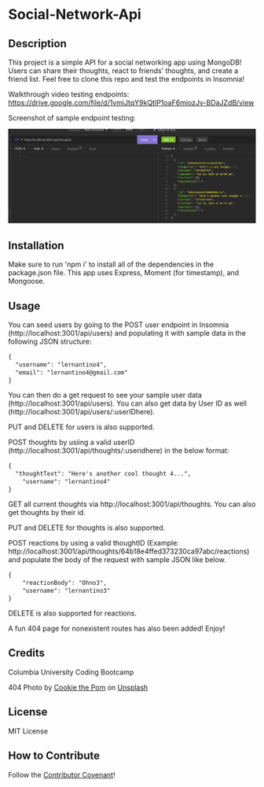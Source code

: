 # Social-Network-Api

## Description

This project is a simple API for a social networking app using MongoDB! Users can share their thoughts, react to friends’ thoughts, and create a friend list. Feel free to clone this repo and test the endpoints in Insomnia!

Walkthrough video testing endpoints: 
https://drive.google.com/file/d/1vmiJtqY9kQtIP1oaF6miozJv-BDaJZdB/view

Screenshot of sample endpoint testing: 

![alt text](assets/thoughtsendpscreen.png)

## Installation

Make sure to run 'npm i' to install all of the dependencies in the package.json file. This app uses Express, Moment (for timestamp), and Mongoose. 

## Usage

You can seed users by going to the POST user endpoint in Insomnia (http://localhost:3001/api/users) and populating it with sample data in the following JSON structure:

```
{
  "username": "lernantino4",
  "email": "lernantino4@gmail.com"
}
```
You can then do a get request to see your sample user data (http://localhost:3001/api/users). You can also get data by User ID as well (http://localhost:3001/api/users/:userIDhere).

PUT and DELETE for users is also supported.

POST thoughts by usiing a valid userID (http://localhost:3001/api/thoughts/:useridhere) in the below format:

```
{
  "thoughtText": "Here's another cool thought 4...",
	"username": "lernantino4"
}
```

GET all current thoughts via http://localhost:3001/api/thoughts. You can also get thoughts by their id. 

PUT and DELETE for thoughts is also supported. 

POST reactions by using a valid thoughtID (Example: http://localhost:3001/api/thoughts/64b18e4ffed373230ca97abc/reactions) and populate the body of the request with sample JSON like below. 

```
{
	"reactionBody": "Ohno3",
	"username": "lernantino3"
}
```

DELETE is also supported for reactions. 

A fun 404 page for nonexistent routes has also been added! Enjoy!

## Credits

Columbia University Coding Bootcamp

404 Photo by <a href="https://unsplash.com/fr/@cookiethepom?utm_source=unsplash&utm_medium=referral&utm_content=creditCopyText">Cookie the Pom</a> on <a href="https://unsplash.com/photos/gySMaocSdqs?utm_source=unsplash&utm_medium=referral&utm_content=creditCopyText">Unsplash</a>

## License

MIT License

## How to Contribute

Follow the [Contributor Covenant](https://www.contributor-covenant.org/)!
